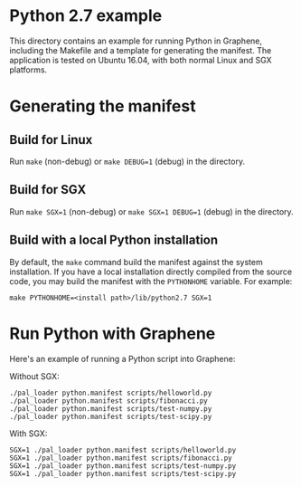 # Python 2.7 example

This directory contains an example for running Python in Graphene, including
the Makefile and a template for generating the manifest. The application is
tested on Ubuntu 16.04, with both normal Linux and SGX platforms.

# Generating the manifest

## Build for Linux

Run `make` (non-debug) or `make DEBUG=1` (debug) in the directory.

## Build for SGX

Run `make SGX=1` (non-debug) or `make SGX=1 DEBUG=1` (debug) in the directory.

## Build with a local Python installation

By default, the `make` command build the manifest against the system installation.
If you have a local installation directly compiled from the source code, you
may build the manifest with the `PYTHONHOME` variable. For example:

```
make PYTHONHOME=<install path>/lib/python2.7 SGX=1
```

# Run Python with Graphene

Here's an example of running a Python script into Graphene:

Without SGX:
```
./pal_loader python.manifest scripts/helloworld.py
./pal_loader python.manifest scripts/fibonacci.py
./pal_loader python.manifest scripts/test-numpy.py
./pal_loader python.manifest scripts/test-scipy.py
```

With SGX:
```
SGX=1 ./pal_loader python.manifest scripts/helloworld.py
SGX=1 ./pal_loader python.manifest scripts/fibonacci.py
SGX=1 ./pal_loader python.manifest scripts/test-numpy.py
SGX=1 ./pal_loader python.manifest scripts/test-scipy.py
```
